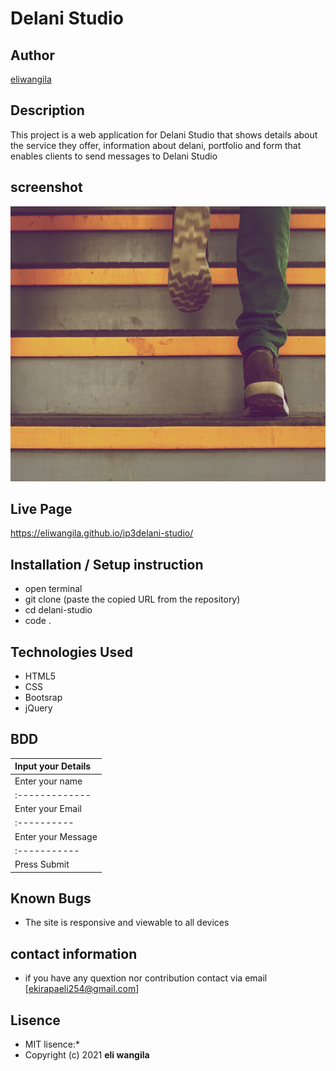 # Delani Studio
## Author
[eliwangila](https://github.com/eliwangila)
## Description
This project is a web application for Delani Studio that shows details about the service they offer, information about delani, portfolio and form that enables clients to send messages to Delani Studio
## screenshot

<img src="https://raw.githubusercontent.com/eliwangila/IP3delani-studio/master/images/h_img.jpg" width="900px" height="440px">

## Live Page
https://eliwangila.github.io/ip3delani-studio/

## Installation / Setup instruction
* open terminal
* git clone (paste the copied URL from the repository)
* cd delani-studio
* code .
## Technologies Used

* HTML5
* CSS
* Bootsrap
* jQuery

## BDD
 |Input your Details|
 |:------------|
 |Enter your name|
 |:-------------|
 |Enter your Email|
 |:----------|
 |Enter your Message|
 |:-----------|
 |Press Submit|
 ## Known Bugs
 * The site  is responsive and viewable to all devices
 ## contact information
 * if you have any quextion nor contribution contact via email [ekirapaeli254@gmail.com]
 ## Lisence
 * MIT lisence:*
 * Copyright (c) 2021 **eli wangila**

